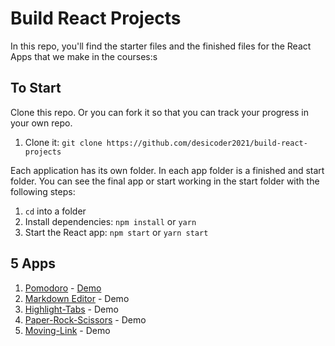 # Build React Projects

In this repo, you'll find the starter files and the finished files for the React Apps that we make in the courses:s

## To Start

Clone this repo. Or you can fork it so that you can track your progress in your own repo.

<ol>
  <li>Clone it: <code>git clone https://github.com/desicoder2021/build-react-projects</code></li>
</ol>

Each application has its own folder. In each app folder is a finished and start folder. You can see the final app or start working in the start folder with the following steps:

<ol>
  <li><code>cd</code> into a folder</li>
  <li>Install dependencies: <code>npm install</code> or <code>yarn</code></li>
  <li>Start the React app: <code>npm start</code> or <code>yarn start</code></li>
</ol>

## 5 Apps

<ol>
  <li><a href="https://github.com/desicoder2021/build-react-projects/tree/master/P01-Pomodoro">Pomodoro</a> - <a href="https://build-react-projects-1-pomodoro.netlify.app/">Demo</a></li>
  <li><a href="https://github.com/desicoder2021/build-react-projects/tree/master/P02-Markdown-Editor">Markdown Editor</a> - Demo</li>
  <li><a href="https://github.com/desicoder2021/build-react-projects/tree/master/P03-Highlight-Tabs">Highlight-Tabs</a> - Demo</li>
  <li><a href="https://github.com/desicoder2021/build-react-projects/tree/master/P04-Paper-Rock-Scissors">Paper-Rock-Scissors</a> - Demo</li>
  <li><a href="https://github.com/desicoder2021/build-react-projects/tree/master/P05-Moving-Link">Moving-Link</a> - Demo</li>
</ol>

